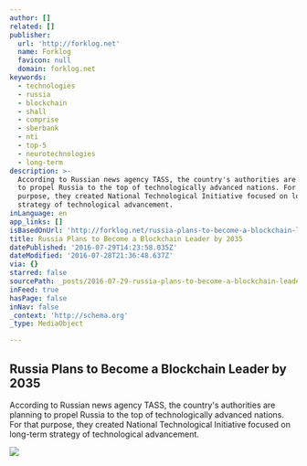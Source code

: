 ```yaml
---
author: []
related: []
publisher:
  url: 'http://forklog.net'
  name: Forklog
  favicon: null
  domain: forklog.net
keywords:
  - technologies
  - russia
  - blockchain
  - shall
  - comprise
  - sberbank
  - nti
  - top-5
  - neurotechnologies
  - long-term
description: >-
  According to Russian news agency TASS, the country's authorities are planning
  to propel Russia to the top of technologically advanced nations. For that
  purpose, they created National Technological Initiative focused on long-term
  strategy of technological advancement.
inLanguage: en
app_links: []
isBasedOnUrl: 'http://forklog.net/russia-plans-to-become-a-blockchain-leader-by-2035/'
title: Russia Plans to Become a Blockchain Leader by 2035
datePublished: '2016-07-29T14:23:58.035Z'
dateModified: '2016-07-28T21:36:48.637Z'
via: {}
starred: false
sourcePath: _posts/2016-07-29-russia-plans-to-become-a-blockchain-leader-by-2035.md
inFeed: true
hasPage: false
inNav: false
_context: 'http://schema.org'
_type: MediaObject

---
```

<article style=""><h1>Russia Plans to Become a Blockchain Leader by 2035</h1><p>According to Russian news agency TASS, the country's authorities are planning to propel Russia to the top of technologically advanced nations. For that purpose, they created National Technological Initiative focused on long-term strategy of technological advancement.</p><img src="http://forklog.net/wp-content/uploads/2016/06/Ru1.png" /></article>